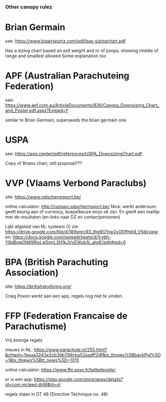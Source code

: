### Other canopy rulez


# Brian Germain
see: https://www.bigairsportz.com/pdf/bas-sizingchart.pdf

Has a sizing chart based on exit weight and nr of jumps, showing middle of range and smallest allowed
Some explanation too


# APF (Australian Parachuteing Federation)

see: https://www.apf.com.au/ArticleDocuments/836/Canopy_Downsizing_Chart_and_Poster.pdf.aspx?Embed=Y

similar to Brian Germain, superseeds the brian germain one


# USPA

see: https://axis.center/pdf/references/USPA_DownsizingChart.pdf

Copy of Brians chart, still proposal???


# VVP (Vlaams Verbond Paraclubs)

site: https://www.valschermsport.be/

online calculator: http://canopy.valschermsport.be/
Nice: werkt andersom: geeft keurig aan of currency, koepelkeuze enzo ok zijn. En geeft een mailtje met de resultaten (en links naar DZ en contactpersonen)

Lijkt afgeleid van NL systeem (!)
zie: https://drive.google.com/file/d/181bmrcR3_9lqtEt7mp2yOEffHA9_V5di/view
en: https://docs.google.com/spreadsheets/d/1rybh-Y8dBow0N89RixLw5mrL3H1kJVyEWubSi_aIgiE/edit#gid=0




# BPA (British Parachuting Association)

site: https://britishskydiving.org/

Craig Poxon werkt aan een app, regels nog niet te vinden. 


# FFP (Federation Francaise de Parachutisme)

Vrij strenge regels

nieuws in NL: https://www.parachute.nl/255.html?&cHash=1beaa3243e2cb3db799cba52aadff2df&tx_ttnews%5BbackPid%5D=1&tx_ttnews%5Btt_news%5D=1015


online calculator: https://www.ffp.asso.fr/tailledevoile/

er is een app: https://play.google.com/store/apps/details?id=com.mcleed.dt48&hl=nl

regels staan in DT 48 (Directive Technique no. 48)